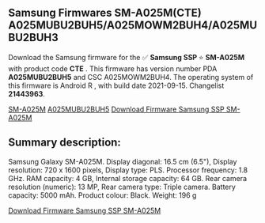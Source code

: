 <h2>Samsung Firmwares SM-A025M(CTE) A025MUBU2BUH5/A025MOWM2BUH4/A025MUBU2BUH3</h2>
Download the Samsung firmware for the ✅ <strong>Samsung SSP </strong> ⭐ <strong>SM-A025M</strong> with product code <strong>CTE</strong> . This firmware has version number PDA <strong>A025MUBU2BUH5</strong> and CSC A025MOWM2BUH4. The operating system of this firmware is Android R , with build date 2021-09-15. Changelist <strong>21443963</strong>.


[SM-A025M](https://samfirm.shop/samsung/model/SM-A025M)
[A025MUBU2BUH5](https://samfirm.shop/samsung/pda/A025MUBU2BUH5)
[Download Firmware Samsung SSP SM-A025M](https://samfirm.shop/samsung/firmware/456820)
<h2>Summary description:</h2>
<p>Samsung Galaxy SM-A025M. Display diagonal: 16.5 cm (6.5"), Display resolution: 720 x 1600 pixels, Display type: PLS. Processor frequency: 1.8 GHz. RAM capacity: 4 GB, Internal storage capacity: 64 GB. Rear camera resolution (numeric): 13 MP, Rear camera type: Triple camera. Battery capacity: 5000 mAh. Product colour: Black. Weight: 196 g</p>


[Download Firmware Samsung SSP SM-A025M](https://samfirm.shop/samsung/firmware/456820)
